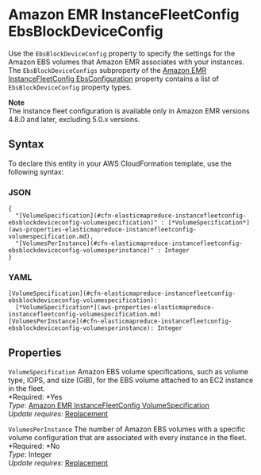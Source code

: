 # Amazon EMR InstanceFleetConfig EbsBlockDeviceConfig<a name="aws-properties-elasticmapreduce-instancefleetconfig-ebsblockdeviceconfig"></a>

Use the `EbsBlockDeviceConfig` property to specify the settings for the Amazon EBS volumes that Amazon EMR associates with your instances\. The `EbsBlockDeviceConfigs` subproperty of the [Amazon EMR InstanceFleetConfig EbsConfiguration](aws-properties-elasticmapreduce-instancefleetconfig-ebsconfiguration.md) property contains a list of `EbsBlockDeviceConfig` property types\.

**Note**  
The instance fleet configuration is available only in Amazon EMR versions 4\.8\.0 and later, excluding 5\.0\.x versions\.

## Syntax<a name="aws-properties-elasticmapreduce-instancefleetconfig-ebsblockdeviceconfig-syntax"></a>

To declare this entity in your AWS CloudFormation template, use the following syntax:

### JSON<a name="aws-properties-elasticmapreduce-instancefleetconfig-ebsblockdeviceconfig-syntax.json"></a>

```
{
  "[VolumeSpecification](#cfn-elasticmapreduce-instancefleetconfig-ebsblockdeviceconfig-volumespecification)" : [*VolumeSpecification*](aws-properties-elasticmapreduce-instancefleetconfig-volumespecification.md),
  "[VolumesPerInstance](#cfn-elasticmapreduce-instancefleetconfig-ebsblockdeviceconfig-volumesperinstance)" : Integer
}
```

### YAML<a name="aws-properties-elasticmapreduce-instancefleetconfig-ebsblockdeviceconfig-syntax.yaml"></a>

```
[VolumeSpecification](#cfn-elasticmapreduce-instancefleetconfig-ebsblockdeviceconfig-volumespecification):
  [*VolumeSpecification*](aws-properties-elasticmapreduce-instancefleetconfig-volumespecification.md)
[VolumesPerInstance](#cfn-elasticmapreduce-instancefleetconfig-ebsblockdeviceconfig-volumesperinstance): Integer
```

## Properties<a name="aws-properties-elasticmapreduce-instancefleetconfig-ebsblockdeviceconfig-properties"></a>

`VolumeSpecification`  <a name="cfn-elasticmapreduce-instancefleetconfig-ebsblockdeviceconfig-volumespecification"></a>
Amazon EBS volume specifications, such as volume type, IOPS, and size \(GiB\), for the EBS volume attached to an EC2 instance in the fleet\.  
*Required: *Yes  
*Type*: [Amazon EMR InstanceFleetConfig VolumeSpecification](aws-properties-elasticmapreduce-instancefleetconfig-volumespecification.md)  
*Update requires*: [Replacement](using-cfn-updating-stacks-update-behaviors.md#update-replacement)

`VolumesPerInstance`  <a name="cfn-elasticmapreduce-instancefleetconfig-ebsblockdeviceconfig-volumesperinstance"></a>
The number of Amazon EBS volumes with a specific volume configuration that are associated with every instance in the fleet\.  
*Required: *No  
*Type*: Integer  
*Update requires*: [Replacement](using-cfn-updating-stacks-update-behaviors.md#update-replacement)